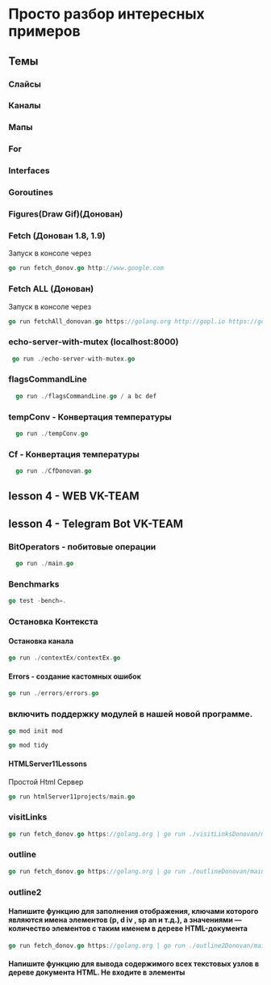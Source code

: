 # Просто разбор интересных примеров

## Темы

### Слайсы

### Каналы

### Мапы

### For

### Interfaces

### Goroutines

### Figures(Draw Gif)(Донован)

### Fetch (Донован 1.8, 1.9)

Запуск в консоле через

```go
go run fetch_donov.go http://www.google.com
```

### Fetch ALL (Донован)

Запуск в консоле через

```go
go run fetchAll_donovan.go https://golang.org http://gopl.io https://godoc.org
```

### echo-server-with-mutex (localhost:8000)

```go
 go run ./echo-server-with-mutex.go
```

### flagsCommandLine

```go
  go run ./flagsCommandLine.go / a bc def
```

### tempConv - Конвертация температуры

```go
  go run ./tempConv.go
```

### Cf - Конвертация температуры

```go
  go run ./CfDonovan.go
```

## lesson 4 - WEB VK-TEAM

## lesson 4 - Telegram Bot VK-TEAM

### BitOperators - побитовые операции

```go
  go run ./main.go
```

### Benchmarks

```go
go test -bench=.
```

### Остановка Контекста

#### Остановка канала

```go
go run ./contextEx/contextEx.go
```

#### Errors - создание кастомных ошибок

```go
go run ./errors/errors.go
```

### включить поддержку модулей в нашей новой программе.

```go
go mod init mod

go mod tidy
```

#### HTMLServer11Lessons

Простой Html Сервер

```go
go run htmlServer11projects/main.go
```

### visitLinks

```go
go run fetch_donov.go https://golang.org | go run ./visitLinksDonovan/main.go
```

### outline

```go
go run fetch_donov.go https://golang.org | go run ./outlineDonovan/main.go
```

### outline2

#### Напишите функцию для заполнения отображения, ключами которого являются имена элементов (р, d iv , sp an и т.д.), а значениями — количество элементов с таким именем в дереве HTML-документа

```go
go run fetch_donov.go https://golang.org | go run ./outline2Donovan/main.go
```

#### Напишите функцию для вывода содержимого всех текстовых узлов в дереве документа HTML. Не входите в элементы <script> и <style> , поскольку их содержимое в веб-браузере не является вид

```go
go run fetch_donov.go https://golang.org | go run ./outline3Donovan/main.go
```
